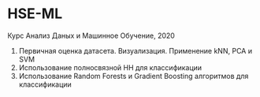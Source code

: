 # HSE-ML
Курс Анализ Даных и Машинное Обучение, 2020

1. Первичная оценка датасета. Визуализация. Применение kNN, PCA и SVM
2. Использование полносвязной НН для классификации
3. Использование  Random Forests и Gradient Boosting алгоритмов для классификации
